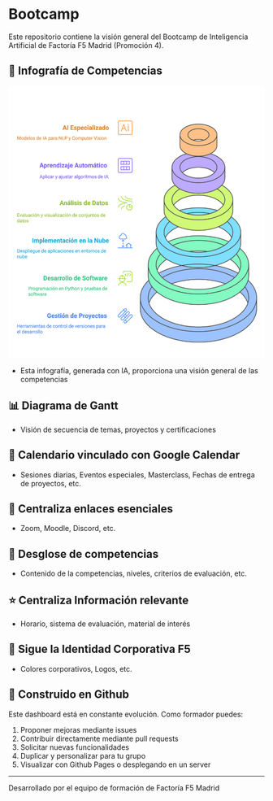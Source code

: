 # Bootcamp 

Este repositorio contiene la visión general del Bootcamp de Inteligencia Artificial de Factoría F5 Madrid (Promoción 4). 

## 🎯 Infografía de Competencias

![Infografía de Competencias](./img/info.png)

- Esta infografía, generada con IA, proporciona una visión general de las competencias 

## 📊 Diagrama de Gantt

- Visión de secuencia de temas, proyectos y certificaciones

## 📅 Calendario vinculado con Google Calendar

  - Sesiones diarias, Eventos especiales, Masterclass, Fechas de entrega de proyectos, etc.

## 🔗 Centraliza enlaces esenciales

- Zoom, Moodle, Discord, etc.

## 🎯 Desglose de competencias

- Contenido de la competencias, niveles, criterios de evaluación, etc.

## ⭐️ Centraliza Información relevante 

- Horario, sistema de evaluación, material de interés

## 💫 Sigue la Identidad Corporativa F5

- Colores corporativos, Logos, etc.

## 🧠 Construido en Github

Este dashboard está en constante evolución. Como formador puedes:
1. Proponer mejoras mediante issues
2. Contribuir directamente mediante pull requests
3. Solicitar nuevas funcionalidades
4. Duplicar y personalizar para tu grupo
5. Visualizar con Github Pages o desplegando en un server

---
Desarrollado por el equipo de formación de Factoría F5 Madrid
